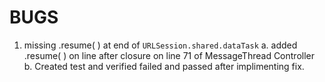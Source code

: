#  BUGS

1. missing .resume( ) at end of `URLSession.shared.dataTask`
    a. added .resume( ) on line after closure on line 71 of MessageThread Controller
    b. Created test and verified failed and passed after implimenting fix.

